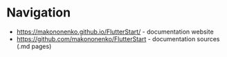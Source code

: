 # Navigation

- https://makononenko.github.io/FlutterStart/ - documentation website
- https://github.com/makononenko/FlutterStart - documentation sources (.md pages)
